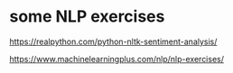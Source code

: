 # some NLP exercises

https://realpython.com/python-nltk-sentiment-analysis/

https://www.machinelearningplus.com/nlp/nlp-exercises/
